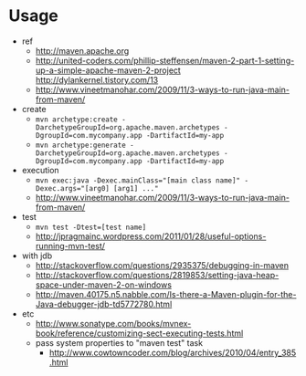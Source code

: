 #	Usage

* ref
  * http://maven.apache.org
  * http://united-coders.com/phillip-steffensen/maven-2-part-1-setting-up-a-simple-apache-maven-2-project
http://dylankernel.tistory.com/13
  * http://www.vineetmanohar.com/2009/11/3-ways-to-run-java-main-from-maven/
* create
  * ``` mvn archetype:create -DarchetypeGroupId=org.apache.maven.archetypes -DgroupId=com.mycompany.app -DartifactId=my-app ```
  * ``` mvn archetype:generate -DarchetypeGroupId=org.apache.maven.archetypes -DgroupId=com.mycompany.app -DartifactId=my-app ```
* execution
  * ``` mvn exec:java -Dexec.mainClass="[main class name]" -Dexec.args="[arg0] [arg1] ..." ```
  * http://www.vineetmanohar.com/2009/11/3-ways-to-run-java-main-from-maven/
* test
  * ``` mvn test -Dtest=[test name] ```
  * http://jpragmainc.wordpress.com/2011/01/28/useful-options-running-mvn-test/
* with jdb
  * http://stackoverflow.com/questions/2935375/debugging-in-maven
  * http://stackoverflow.com/questions/2819853/setting-java-heap-space-under-maven-2-on-windows
  * http://maven.40175.n5.nabble.com/Is-there-a-Maven-plugin-for-the-Java-debugger-jdb-td5772780.html
* etc
  * http://www.sonatype.com/books/mvnex-book/reference/customizing-sect-executing-tests.html
  * pass system properties to "maven test" task
    * http://www.cowtowncoder.com/blog/archives/2010/04/entry_385.html

